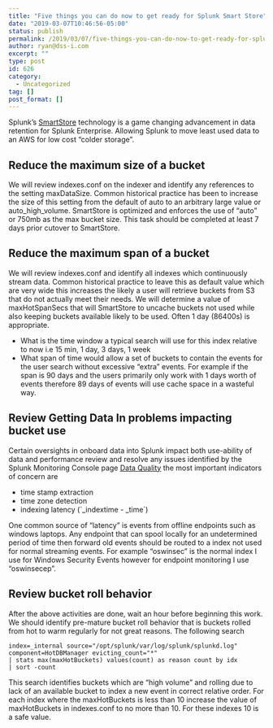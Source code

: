 ```yaml
---
title: "Five things you can do now to get ready for Splunk Smart Store"
date: "2019-03-07T10:46:56-05:00"
status: publish
permalink: /2019/03/07/five-things-you-can-do-now-to-get-ready-for-splunk-smart-store
author: ryan@dss-i.com
excerpt: ""
type: post
id: 626
category:
  - Uncategorized
tag: []
post_format: []
---
```


Splunk’s [SmartStore](https://docs.splunk.com/Documentation/Splunk/latest/Indexer/AboutSmartStore) technology is a game changing advancement in data retention for Splunk Enterprise. Allowing Splunk to move least used data to an AWS for low cost “colder storage”.

## Reduce the maximum size of a bucket

We will review indexes.conf on the indexer and identify any references to the setting maxDataSize. Common historical practice has been to increase the size of this setting from the default of auto to an arbitrary large value or auto_high_volume. SmartStore is optimized and enforces the use of “auto” or 750mb as the max bucket size. This task should be completed at least 7 days prior cutover to SmartStore.

## Reduce the maximum span of a bucket

We will review indexes.conf and identify all indexes which continuously stream data. Common historical practice to leave this as default value which are very wide this increases the likely a user will retrieve buckets from S3 that do not actually meet their needs. We will determine a value of maxHotSpanSecs that will SmartStore to uncache buckets not used while also keeping buckets available likely to be used. Often 1 day (86400s) is appropriate.

- What is the time window a typical search will use for this index relative to now i.e 15 min, 1 day, 3 days, 1 week
- What span of time would allow a set of buckets to contain the events for the user search without excessive “extra” events. For example if the span is 90 days and the users primarily only work with 1 days worth of events therefore 89 days of events will use cache space in a wasteful way.

## Review Getting Data In problems impacting bucket use

Certain oversights in onboard data into Splunk impact both use-ability of data and performance review and resolve any issues identified by the Splunk Monitoring Console page [Data Quality](https://docs.splunk.com/Documentation/Splunk/7.2.4/DMC/Dataquality) the most important indicators of concern are

- <div class="li_content">time stamp extraction</div>
- <div class="li_content">time zone detection</div>
- <div class="li_content">indexing latency (`_indextime - _time`)</div>

One common source of “latency” is events from offline endpoints such as windows laptops. Any endpoint that can spool locally for an undetermined period of time then forward old events should be routed to a index not used for normal streaming events. For example “oswinsec” is the normal index I use for Windows Security Events however for endpoint monitoring I use “oswinsecep”.

## Review bucket roll behavior

After the above activities are done, wait an hour before beginning this work. We should identify pre-mature bucket roll behavior that is buckets rolled from hot to warm regularly for not great reasons. The following search

```
index=_internal source="/opt/splunk/var/log/splunk/splunkd.log"
component=HotDBManager evicting_count="*"
| stats max(maxHotBuckets) values(count) as reason count by idx
| sort -count
```

This search identifies buckets which are “high volume” and rolling due to lack of an available bucket to index a new event in correct relative order. For each index where the maxHotBuckets is less than 10 increase the value of maxHotBuckets in indexes.conf to no more than 10. For these indexes 10 is a safe value.
